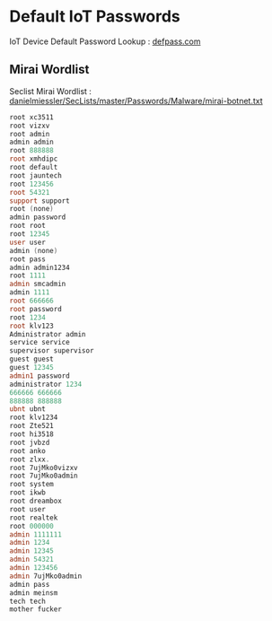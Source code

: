 # Default IoT Passwords

IoT Device Default Password Lookup : [defpass.com](https://www.defpass.com)

## Mirai Wordlist

Seclist Mirai Wordlist : [danielmiessler/SecLists/master/Passwords/Malware/mirai-botnet.txt](https://raw.githubusercontent.com/danielmiessler/SecLists/master/Passwords/Malware/mirai-botnet.txt)

```powershell
root xc3511
root vizxv
root admin
admin admin
root 888888
root xmhdipc
root default
root jauntech
root 123456
root 54321
support support
root (none)
admin password
root root
root 12345
user user
admin (none)
root pass
admin admin1234
root 1111
admin smcadmin
admin 1111
root 666666
root password
root 1234
root klv123
Administrator admin
service service
supervisor supervisor
guest guest
guest 12345
admin1 password
administrator 1234
666666 666666
888888 888888
ubnt ubnt
root klv1234
root Zte521
root hi3518
root jvbzd
root anko
root zlxx.
root 7ujMko0vizxv
root 7ujMko0admin
root system
root ikwb
root dreambox
root user
root realtek
root 000000
admin 1111111
admin 1234
admin 12345
admin 54321
admin 123456
admin 7ujMko0admin
admin pass
admin meinsm
tech tech
mother fucker
```
